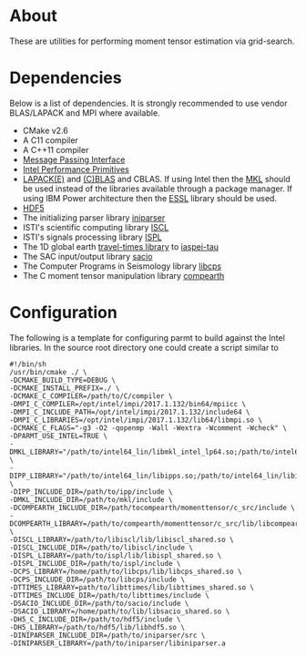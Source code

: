 # About

These are utilities for performing moment tensor estimation via grid-search.

# Dependencies
Below is a list of dependencies.  It is strongly recommended to use vendor BLAS/LAPACK and MPI where available.

  - CMake v2.6
  - A C11 compiler
  - A C++11 compiler
  - [Message Passing Interface](https://www.open-mpi.org/)
  - [Intel Performance Primitives](https://software.intel.com/en-us/intel-ipp)
  - [LAPACK(E)](http://www.netlib.org/lapack/) and [(C)BLAS](http://www.netlib.org/blas/) and CBLAS.  If using Intel then the [MKL](https://software.intel.com/en-us/mkl) should be used instead of the libraries available through a package manager.  If using IBM Power architecture then the [ESSL](https://www-03.ibm.com/systems/power/software/essl/) library should be used.
  - [HDF5](https://support.hdfgroup.org/HDF5/)
  - The initializing parser library [iniparser](https://github.com/ndevilla/iniparser) 
  - ISTI's scientific computing library [ISCL](https://github.com/bakerb845/libiscl) 
  - ISTI's signals processing library [ISPL](https://github.com/bakerb845/ispl)
  - The 1D global earth [travel-times library](https://github.com/bakerb845/libttimes) to [iaspei-tau](https://seiscode.iris.washington.edu/projects/iaspei-tau)
  - The SAC input/output library [sacio](https://github.com/bakerb845/sacio)
  - The Computer Programs in Seismology library [libcps](https://github.com/bakerb845/libcps) 
  - The C moment tensor manipulation library [compearth](https://github.com/bakerb845/compearth)
  
# Configuration

The following is a template for configuring parmt to build against the Intel libraries.  In the source root directory one could create a script similar to

    #!/bin/sh
    /usr/bin/cmake ./ \
    -DCMAKE_BUILD_TYPE=DEBUG \
    -DCMAKE_INSTALL_PREFIX=./ \
    -DCMAKE_C_COMPILER=/path/to/C/compiler \
    -DMPI_C_COMPILER=/opt/intel/impi/2017.1.132/bin64/mpiicc \
    -DMPI_C_INCLUDE_PATH=/opt/intel/impi/2017.1.132/include64 \
    -DMPI_C_LIBRARIES=/opt/intel/impi/2017.1.132/lib64/libmpi.so \
    -DCMAKE_C_FLAGS="-g3 -O2 -qopenmp -Wall -Wextra -Wcomment -Wcheck" \
    -DPARMT_USE_INTEL=TRUE \
    -DMKL_LIBRARY="/path/to/intel64_lin/libmkl_intel_lp64.so;/path/to/intel64_lin/libmkl_sequential.so;/path/to/intel64_lin/libmkl_core.so" \
    -DIPP_LIBRARY="/path/to/intel64_lin/libipps.so;/path/to/intel64_lin/libippvm.so;/path/to/intel64_lin/libippcore.so" \
    -DIPP_INCLUDE_DIR=/path/to/ipp/include \
    -DMKL_INCLUDE_DIR=/path/to/mkl/include \
    -DCOMPEARTH_INCLUDE_DIR=/path/tocompearth/momenttensor/c_src/include \
    -DCOMPEARTH_LIBRARY=/path/to/compearth/momenttensor/c_src/lib/libcompearth_shared.so \
    -DISCL_LIBRARY=/path/to/libiscl/lib/libiscl_shared.so \
    -DISCL_INCLUDE_DIR=/path/to/libiscl/include \
    -DISPL_LIBRARY=/path/to/ispl/lib/libispl_shared.so \
    -DISPL_INCLUDE_DIR=/path/to/ispl/include \
    -DCPS_LIBRARY=/home/path/to/libcps/lib/libcps_shared.so \
    -DCPS_INCLUDE_DIR=/path/to/libcps/include \
    -DTTIMES_LIBRARY=path/to/libttimes/lib/libttimes_shared.so \
    -DTTIMES_INCLUDE_DIR=/path/to/libttimes/include \
    -DSACIO_INCLUDE_DIR=/path/to/sacio/include \
    -DSACIO_LIBRARY=/home/path/to/lib/libsacio_shared.so \
    -DH5_C_INCLUDE_DIR=/path/to/hdf5/include \
    -DH5_LIBRARY=/path/to/hdf5/lib/libhdf5.so \
    -DINIPARSER_INCLUDE_DIR=/path/to/iniparser/src \
    -DINIPARSER_LIBRARY=/path/to/iniparser/libiniparser.a
 
